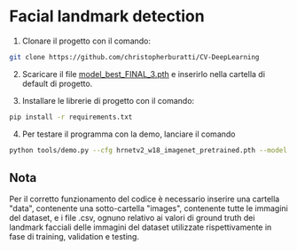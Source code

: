 # Facial landmark detection

1. Clonare il progetto con il comando:
  ```bash
  git clone https://github.com/christopherburatti/CV-DeepLearning
  ```


2. Scaricare il file <a href="https://drive.google.com/file/d/109q61tkFa5X5lh_pjx3VPZVrJwR7C99z/view?usp=sharing">model_best_FINAL_3.pth</a> e inserirlo nella cartella di default di progetto.

3. Installare le librerie di progetto con il comando:
  ```bash
  pip install -r requirements.txt
  ```

4. Per testare il programma con la demo, lanciare il comando
  ```bash
  python tools/demo.py --cfg hrnetv2_w18_imagenet_pretrained.pth --model model_best_FINAL_3.pth
  ```

## Nota
Per il corretto funzionamento del codice è necessario inserire una cartella "data", contenente una sotto-cartella "images", contenente tutte le immagini del dataset, e i file .csv, ognuno relativo ai valori di ground truth dei landmark facciali delle immagini del dataset utilizzate rispettivamente in fase di training, validation e testing.
